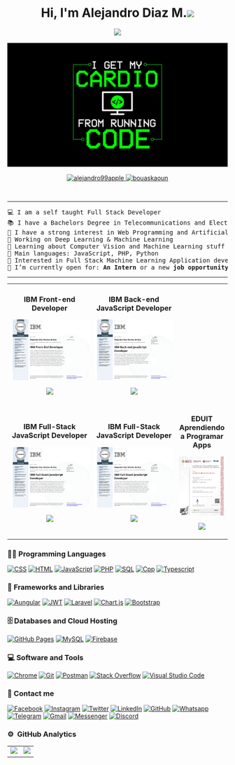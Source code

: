 <h1 align="center">
Hi, I'm Alejandro Diaz M.<a href="https://github.com/alejandro99apple" target="_self"><img src="https://media.giphy.com/media/hvRJCLFzcasrR4ia7z/giphy.gif" width="30"></a>
</h1>

<p align="center">
	<a href="https://github.com/alejandro99apple">
	<img src="https://readme-typing-svg.herokuapp.com?lines=Computer+Science+Student;Full+Stack+Web+Developer;Freelancer;Always%20learning%20new%20things&center=true&width=380&height=45">
	</a>

</p>


![I LOVE CODING](https://github.com/alejandro99apple/Awards-Certifications/blob/main/landing_image.jpg)


<p align="center">
	<a href="https://github.com/alejandro99apple">
		<img src="https://komarev.com/ghpvc/?username=alejandro99apple&label=Profile%20views&color=0e75b6&style=flat" alt="alejandro99apple" />
	</a>
	<a href="https://github.com/alejandro99apple">
		<img src="https://img.shields.io/github/followers/alejandro99apple?label=Followers" alt="bouaskaoun" />
	</a>
</p>
<br/>

<hr>
<pre>
💻 I am a self taught Full Stack Developer
📚 I have a Bachelors Degree in Telecommunications and Electronics Engineering from the Oriente University at Cuba.
📝 I have a strong interest in Web Programming and Artificial Intelligence
🔭 Working on Deep Learning & Machine Learning
🌱 Learning about Computer Vision and Machine Learning stuff
🌟 Main languages: JavaScript, PHP, Python
🚩 Interested in Full Stack Machine Learning Application development
🤔 I’m currently open for: <b>An Intern</b> or a new <b>job opportunity</b>, this is <a href="https://drive.google.com/file/d/1XsDIB9YwlE5X3wklO2RmTO00sCOmXlj3/view?usp=sharing" target="_blank">MY RESUME.</a>
</pre>
<hr>

<table>
<tr>
<td width="50%">
<h3 align="center">IBM Front-end Developer</h3>
<div align="center">
<a href="https://coursera.org/verify/professional-cert/NESECY93MNYU" target="_blank">
<img src="https://github.com/alejandro99apple/Awards-Certifications/blob/main/IBM%20Front-end%20JavaScript.jpg">
</a>
<p>
<a href="https://coursera.org/verify/professional-cert/NESECY93MNYU">
<img src="https://img.shields.io/badge/VERIFY-0056D2?style=for-the-badge&logo=coursera&logoColor=fff">
</a>
</p>
</div>
</td>
                                                                                      
		

<td width="50%">
<h3 align="center">IBM Back-end JavaScript Developer</h3>
<div align="center">                                       
<a href="https://coursera.org/verify/professional-cert/GRS1NTVIFZBP" target="_blank"><img src="https://github.com/alejandro99apple/Awards-Certifications/blob/main/IBM%20Back-end%20JavaScript.jpg"></a>
<p>
<a href="https://coursera.org/verify/professional-cert/GRS1NTVIFZBP" target="_blank">
<img src="https://img.shields.io/badge/VERIFY-0056D2?style=for-the-badge&logo=coursera&logoColor=fff">
</a>

</p>
</div>  
</td>

<tr>

<td width="50%">
<h3 align="center">IBM Full-Stack JavaScript Developer</h3>
<div align="center">
<a href="https://coursera.org/verify/professional-cert/LMQOYGWZM4DM" target="_blank"><img src="https://github.com/alejandro99apple/Awards-Certifications/blob/main/IBM%20Full-Stack%20JavaScript%20Developer.jpg"></a>
<p>
<a href="https://coursera.org/verify/professional-cert/LMQOYGWZM4DM">
<img src="https://img.shields.io/badge/VERIFY-0056D2?style=for-the-badge&logo=coursera&logoColor=fff">
</a>
</p>
</div>

<td width="50%">
<h3 align="center">IBM Full-Stack JavaScript Developer</h3>
<div align="center">
<a href="https://coursera.org/verify/professional-cert/LMQOYGWZM4DM" target="_blank"><img src="https://github.com/alejandro99apple/Awards-Certifications/blob/main/IBM%20Full-Stack%20JavaScript%20Developer.jpg"></a>
<p>
<a href="https://coursera.org/verify/professional-cert/LMQOYGWZM4DM">
<img src="https://img.shields.io/badge/VERIFY-0056D2?style=for-the-badge&logo=coursera&logoColor=fff">
</a>
</p>
</div>

<td width="50%">
<h3 align="center">EDUIT Aprendiendo a Programar Apps</h3>
<div align="center">
<a href="https://conocer.gob.mx/renap/certificaciones/DIMA991002HNEZNL09" target="_blank"><img src="https://github.com/alejandro99apple/Awards-Certifications/blob/main/EDUIT-Aprendiendo%20a%20Programar%20Apps.jpg"></a>
<p>
<a href="https://conocer.gob.mx/renap/certificaciones/DIMA991002HNEZNL09">
<img src="https://img.shields.io/badge/VERIFY-aa483c?style=for-the-badge&logo=coursera&logoColor=fff">
</a>
</p>
</div>
                                                                                     
</td>

</table>               

### 👨‍💻 Programming Languages

<p>
    <a href=""><img alt="CSS" src="https://img.shields.io/badge/CSS%20-%231572B6.svg?logo=css3&logoColor=white"></a>
    <a href=""><img alt="HTML" src="https://img.shields.io/badge/HTML%20-%23E34F26.svg?logo=html5&logoColor=white"></a>
    <a href=""><img alt="JavaScript" src="https://img.shields.io/badge/JavaScript%20-%23F7DF1E.svg?logo=javascript&logoColor=black"></a>
    <a href=""><img alt="PHP" src="https://img.shields.io/badge/PHP-%23777BB4.svg?logo=php&logoColor=white"></a>
    <a href=""><img alt="SQL" src="https://img.shields.io/badge/SQL%20-%23025E8C.svg?logo=amazon-dynamodb&logoColor=white"></a>
    <a href=""><img alt="Cpp" src="https://img.shields.io/badge/-C++-007ACC?style=flat-square&logo=cplusplus&logoColor=white"></a>
    <a href=""><img alt="Typescript" src="https://img.shields.io/badge/-TypeScript-white?logo=typescript"></a>
   
<p>

### 🧰 Frameworks and Libraries
<p>
    <a href="#"><img alt="Aungular" src="https://img.shields.io/badge/angular-%23DD0031.svg?logo=angular&logoColor=white"></a>
    <a href="#"><img alt="JWT" src="https://img.shields.io/badge/JWT-black?logo=JSON%20web%20tokens"></a>
    <a href="#"><img alt="Laravel" src="https://img.shields.io/badge/laravel-%23FF2D20.svg?logo=laravel&logoColor=white"></a>
    <a href="#"><img alt="Chart.js" src="https://img.shields.io/badge/chart.js-F5788D.svg?logo=chart.js&logoColor=white"></a>
    <a href="#"><img alt="Bootstrap" src="https://img.shields.io/badge/Bootstrap-563D7C?logo=bootstrap&logoColor=white"></a>
   
</p>

### 🗄️ Databases and Cloud Hosting

<p>
    <a href="#"><img alt="GitHub Pages" src="https://img.shields.io/badge/GitHub%20Pages-%23327FC7.svg?logo=github&logoColor=white"></a>
    <a href="#"><img alt="MySQL" src="https://img.shields.io/badge/MySQL-00000F?logo=mysql&logoColor=white"></a>
    <a href="#"><img alt="Firebase" src ="https://img.shields.io/badge/Firebase-%23316192.svg?logo=firebase&logoColor=white"></a>
</p>

### 💻 Software and Tools

<p>
    <a href="#"><img alt="Chrome" src="https://img.shields.io/badge/Chrome-3DDC84?logo=google-chrome&logoColor=white"></a>
    <a href="#"><img alt="Git" src="https://img.shields.io/badge/Git%20-%23F05033.svg?logo=git&logoColor=white"></a>
    <a href="#"><img alt="Postman" src="https://img.shields.io/badge/Postman-FF6C37?logo=postman&logoColor=white"></a>
    <a href="#"><img alt="Stack Overflow" src="https://img.shields.io/badge/-Stack%20Overflow-FE7A16?logo=stack-overflow&logoColor=white"></a>
    <a href="#"><img alt="Visual Studio Code" src="https://img.shields.io/badge/Visual%20Studio%20Code-0078d7.svg?logo=visual-studio-code&logoColor=white"></a>
</p>

### 👋 Contact me

<p>
    <a href="https://www.facebook.com/alejandro.diazmontesdeoca"><img alt="Facebook" src="https://img.shields.io/badge/Facebook-1877F2?style=flat-square&logo=facebook&logoColor=white"></a>
    <a href="https://instagram.com/ale_dmontes?igshid=MzMyNGUyNmU2YQ%3D%3D&utm_source=qr"><img alt="Instagram" src="https://img.shields.io/badge/Instagram-E4405F?style=flat-square&logo=instagram&logoColor=white"></a>
    <a href="#"><img alt="Twitter" src="https://img.shields.io/badge/Twitter-1DA1F2?style=flat-square&logo=twitter&logoColor=white"></a>
    <a href="#"><img alt="LinkedIn" src="https://img.shields.io/badge/LinkedIn-0077B5?style=flat-square&logo=linkedin&logoColor=white"></a>
    <a href="https://github.com/alejandro99apple"><img alt="GitHub" src="https://img.shields.io/badge/-GitHub-181717?style=flat-square&logo=github"></a>
    <a href="https://wa.me/+5358552332"><img alt="Whatsapp" src="https://img.shields.io/badge/WhatsApp-25D366?style=flat-square&logo=whatsapp&logoColor=white"></a>
    <a href="https://t.me/Xxyumi_jomixX"><img alt="Telegram" src="https://img.shields.io/badge/Telegram-2CA5E0?style=flat-square&logo=telegram&logoColor=white"></a>
    <a href="mailto:alejandro99apple@gmail.com"><img alt="Gmail" src="https://img.shields.io/badge/Gmail-D14836?style=flat-square&logo=gmail&logoColor=white"></a>
    <a href="#"><img alt="Messenger" src="https://img.shields.io/badge/Messenger-00B2FF?style=flat-square&logo=messenger&logoColor=white"></a>
    <a href="#"><img alt="Discord" src="https://img.shields.io/badge/Discord-7289DA?style=flat-square&logo=discord&logoColor=white"></a>
</p>

### ⚙️ &nbsp;GitHub Analytics
<p align="center">
<table>
<tr>
<td>
<a href="https://github.com/alejandro99apple">
<img height="180em" src="https://github-readme-stats-eight-theta.vercel.app/api?username=alejandro99apple&show_icons=true&theme=algolia&include_all_commits=true&count_private=true"/>
</td> 
<td>
<img height="180em" src="https://github-readme-stats-eight-theta.vercel.app/api/top-langs/?username=alejandro99apple&layout=compact&langs_count=8&theme=algolia"/></a>
</td>
</tr>
</table>
</p>
